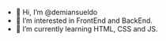 - 👋 Hi, I’m @demiansueldo
- 👀 I’m interested in FrontEnd and BackEnd.
- 🌱 I’m currently learning HTML, CSS and JS.

<!---
demiansueldo/demiansueldo is a ✨ special ✨ repository because its `README.md` (this file) appears on your GitHub profile.
You can click the Preview link to take a look at your changes.
--->
